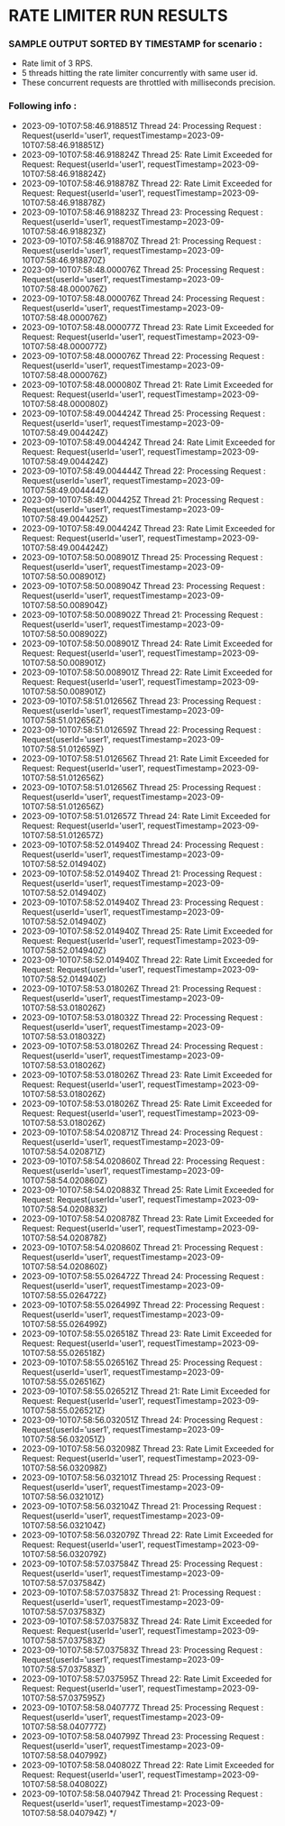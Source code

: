# RATE LIMITER RUN RESULTS

### SAMPLE OUTPUT SORTED BY TIMESTAMP for scenario :
*   Rate limit of 3 RPS.
*   5 threads hitting the rate limiter concurrently with same user id.
*   These concurrent requests are throttled with milliseconds precision.

### Following info :
* 2023-09-10T07:58:46.918851Z Thread 24: Processing Request : Request{userId='user1', requestTimestamp=2023-09-10T07:58:46.918851Z}
* 2023-09-10T07:58:46.918824Z Thread 25: Rate Limit Exceeded for Request: Request{userId='user1', requestTimestamp=2023-09-10T07:58:46.918824Z}
* 2023-09-10T07:58:46.918878Z Thread 22: Rate Limit Exceeded for Request: Request{userId='user1', requestTimestamp=2023-09-10T07:58:46.918878Z}
* 2023-09-10T07:58:46.918823Z Thread 23: Processing Request : Request{userId='user1', requestTimestamp=2023-09-10T07:58:46.918823Z}
* 2023-09-10T07:58:46.918870Z Thread 21: Processing Request : Request{userId='user1', requestTimestamp=2023-09-10T07:58:46.918870Z}
* 2023-09-10T07:58:48.000076Z Thread 25: Processing Request : Request{userId='user1', requestTimestamp=2023-09-10T07:58:48.000076Z}
* 2023-09-10T07:58:48.000076Z Thread 24: Processing Request : Request{userId='user1', requestTimestamp=2023-09-10T07:58:48.000076Z}
* 2023-09-10T07:58:48.000077Z Thread 23: Rate Limit Exceeded for Request: Request{userId='user1', requestTimestamp=2023-09-10T07:58:48.000077Z}
* 2023-09-10T07:58:48.000076Z Thread 22: Processing Request : Request{userId='user1', requestTimestamp=2023-09-10T07:58:48.000076Z}
* 2023-09-10T07:58:48.000080Z Thread 21: Rate Limit Exceeded for Request: Request{userId='user1', requestTimestamp=2023-09-10T07:58:48.000080Z}
* 2023-09-10T07:58:49.004424Z Thread 25: Processing Request : Request{userId='user1', requestTimestamp=2023-09-10T07:58:49.004424Z}
* 2023-09-10T07:58:49.004424Z Thread 24: Rate Limit Exceeded for Request: Request{userId='user1', requestTimestamp=2023-09-10T07:58:49.004424Z}
* 2023-09-10T07:58:49.004444Z Thread 22: Processing Request : Request{userId='user1', requestTimestamp=2023-09-10T07:58:49.004444Z}
* 2023-09-10T07:58:49.004425Z Thread 21: Processing Request : Request{userId='user1', requestTimestamp=2023-09-10T07:58:49.004425Z}
* 2023-09-10T07:58:49.004424Z Thread 23: Rate Limit Exceeded for Request: Request{userId='user1', requestTimestamp=2023-09-10T07:58:49.004424Z}
* 2023-09-10T07:58:50.008901Z Thread 25: Processing Request : Request{userId='user1', requestTimestamp=2023-09-10T07:58:50.008901Z}
* 2023-09-10T07:58:50.008904Z Thread 23: Processing Request : Request{userId='user1', requestTimestamp=2023-09-10T07:58:50.008904Z}
* 2023-09-10T07:58:50.008902Z Thread 21: Processing Request : Request{userId='user1', requestTimestamp=2023-09-10T07:58:50.008902Z}
* 2023-09-10T07:58:50.008901Z Thread 24: Rate Limit Exceeded for Request: Request{userId='user1', requestTimestamp=2023-09-10T07:58:50.008901Z}
* 2023-09-10T07:58:50.008901Z Thread 22: Rate Limit Exceeded for Request: Request{userId='user1', requestTimestamp=2023-09-10T07:58:50.008901Z}
* 2023-09-10T07:58:51.012656Z Thread 23: Processing Request : Request{userId='user1', requestTimestamp=2023-09-10T07:58:51.012656Z}
* 2023-09-10T07:58:51.012659Z Thread 22: Processing Request : Request{userId='user1', requestTimestamp=2023-09-10T07:58:51.012659Z}
* 2023-09-10T07:58:51.012656Z Thread 21: Rate Limit Exceeded for Request: Request{userId='user1', requestTimestamp=2023-09-10T07:58:51.012656Z}
* 2023-09-10T07:58:51.012656Z Thread 25: Processing Request : Request{userId='user1', requestTimestamp=2023-09-10T07:58:51.012656Z}
* 2023-09-10T07:58:51.012657Z Thread 24: Rate Limit Exceeded for Request: Request{userId='user1', requestTimestamp=2023-09-10T07:58:51.012657Z}
* 2023-09-10T07:58:52.014940Z Thread 24: Processing Request : Request{userId='user1', requestTimestamp=2023-09-10T07:58:52.014940Z}
* 2023-09-10T07:58:52.014940Z Thread 21: Processing Request : Request{userId='user1', requestTimestamp=2023-09-10T07:58:52.014940Z}
* 2023-09-10T07:58:52.014940Z Thread 23: Processing Request : Request{userId='user1', requestTimestamp=2023-09-10T07:58:52.014940Z}
* 2023-09-10T07:58:52.014940Z Thread 25: Rate Limit Exceeded for Request: Request{userId='user1', requestTimestamp=2023-09-10T07:58:52.014940Z}
* 2023-09-10T07:58:52.014940Z Thread 22: Rate Limit Exceeded for Request: Request{userId='user1', requestTimestamp=2023-09-10T07:58:52.014940Z}
* 2023-09-10T07:58:53.018026Z Thread 21: Processing Request : Request{userId='user1', requestTimestamp=2023-09-10T07:58:53.018026Z}
* 2023-09-10T07:58:53.018032Z Thread 22: Processing Request : Request{userId='user1', requestTimestamp=2023-09-10T07:58:53.018032Z}
* 2023-09-10T07:58:53.018026Z Thread 24: Processing Request : Request{userId='user1', requestTimestamp=2023-09-10T07:58:53.018026Z}
* 2023-09-10T07:58:53.018026Z Thread 23: Rate Limit Exceeded for Request: Request{userId='user1', requestTimestamp=2023-09-10T07:58:53.018026Z}
* 2023-09-10T07:58:53.018026Z Thread 25: Rate Limit Exceeded for Request: Request{userId='user1', requestTimestamp=2023-09-10T07:58:53.018026Z}
* 2023-09-10T07:58:54.020871Z Thread 24: Processing Request : Request{userId='user1', requestTimestamp=2023-09-10T07:58:54.020871Z}
* 2023-09-10T07:58:54.020860Z Thread 22: Processing Request : Request{userId='user1', requestTimestamp=2023-09-10T07:58:54.020860Z}
* 2023-09-10T07:58:54.020883Z Thread 25: Rate Limit Exceeded for Request: Request{userId='user1', requestTimestamp=2023-09-10T07:58:54.020883Z}
* 2023-09-10T07:58:54.020878Z Thread 23: Rate Limit Exceeded for Request: Request{userId='user1', requestTimestamp=2023-09-10T07:58:54.020878Z}
* 2023-09-10T07:58:54.020860Z Thread 21: Processing Request : Request{userId='user1', requestTimestamp=2023-09-10T07:58:54.020860Z}
* 2023-09-10T07:58:55.026472Z Thread 24: Processing Request : Request{userId='user1', requestTimestamp=2023-09-10T07:58:55.026472Z}
* 2023-09-10T07:58:55.026499Z Thread 22: Processing Request : Request{userId='user1', requestTimestamp=2023-09-10T07:58:55.026499Z}
* 2023-09-10T07:58:55.026518Z Thread 23: Rate Limit Exceeded for Request: Request{userId='user1', requestTimestamp=2023-09-10T07:58:55.026518Z}
* 2023-09-10T07:58:55.026516Z Thread 25: Processing Request : Request{userId='user1', requestTimestamp=2023-09-10T07:58:55.026516Z}
* 2023-09-10T07:58:55.026521Z Thread 21: Rate Limit Exceeded for Request: Request{userId='user1', requestTimestamp=2023-09-10T07:58:55.026521Z}
* 2023-09-10T07:58:56.032051Z Thread 24: Processing Request : Request{userId='user1', requestTimestamp=2023-09-10T07:58:56.032051Z}
* 2023-09-10T07:58:56.032098Z Thread 23: Rate Limit Exceeded for Request: Request{userId='user1', requestTimestamp=2023-09-10T07:58:56.032098Z}
* 2023-09-10T07:58:56.032101Z Thread 25: Processing Request : Request{userId='user1', requestTimestamp=2023-09-10T07:58:56.032101Z}
* 2023-09-10T07:58:56.032104Z Thread 21: Processing Request : Request{userId='user1', requestTimestamp=2023-09-10T07:58:56.032104Z}
* 2023-09-10T07:58:56.032079Z Thread 22: Rate Limit Exceeded for Request: Request{userId='user1', requestTimestamp=2023-09-10T07:58:56.032079Z}
* 2023-09-10T07:58:57.037584Z Thread 25: Processing Request : Request{userId='user1', requestTimestamp=2023-09-10T07:58:57.037584Z}
* 2023-09-10T07:58:57.037583Z Thread 21: Processing Request : Request{userId='user1', requestTimestamp=2023-09-10T07:58:57.037583Z}
* 2023-09-10T07:58:57.037583Z Thread 24: Rate Limit Exceeded for Request: Request{userId='user1', requestTimestamp=2023-09-10T07:58:57.037583Z}
* 2023-09-10T07:58:57.037583Z Thread 23: Processing Request : Request{userId='user1', requestTimestamp=2023-09-10T07:58:57.037583Z}
* 2023-09-10T07:58:57.037595Z Thread 22: Rate Limit Exceeded for Request: Request{userId='user1', requestTimestamp=2023-09-10T07:58:57.037595Z}
* 2023-09-10T07:58:58.040777Z Thread 25: Processing Request : Request{userId='user1', requestTimestamp=2023-09-10T07:58:58.040777Z}
* 2023-09-10T07:58:58.040799Z Thread 23: Processing Request : Request{userId='user1', requestTimestamp=2023-09-10T07:58:58.040799Z}
* 2023-09-10T07:58:58.040802Z Thread 22: Rate Limit Exceeded for Request: Request{userId='user1', requestTimestamp=2023-09-10T07:58:58.040802Z}
* 2023-09-10T07:58:58.040794Z Thread 21: Processing Request : Request{userId='user1', requestTimestamp=2023-09-10T07:58:58.040794Z}
*/